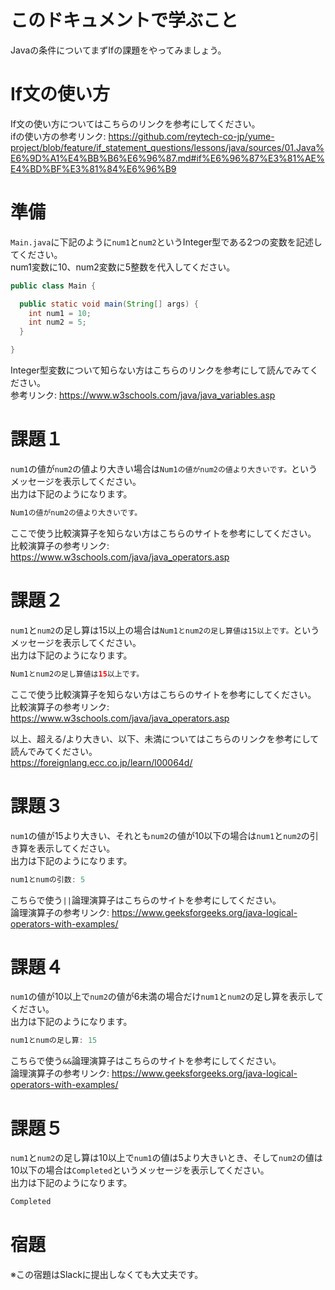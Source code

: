 # このドキュメントで学ぶこと

Javaの条件についてまずIfの課題をやってみましょう。

# If文の使い方

If文の使い方についてはこちらのリンクを参考にしてください。   
ifの使い方の参考リンク: https://github.com/reytech-co-jp/yume-project/blob/feature/if_statement_questions/lessons/java/sources/01.Java%E6%9D%A1%E4%BB%B6%E6%96%87.md#if%E6%96%87%E3%81%AE%E4%BD%BF%E3%81%84%E6%96%B9
 
# 準備

`Main.java`に下記のように`num1`と`num2`というInteger型である2つの変数を記述してください。   
num1変数に10、num2変数に5整数を代入してください。
```java
public class Main {

  public static void main(String[] args) {
    int num1 = 10;
    int num2 = 5;
  }

}
```

Integer型変数について知らない方はこちらのリンクを参考にして読んでみてください。   
参考リンク: https://www.w3schools.com/java/java_variables.asp

# 課題１

`num1`の値が`num2`の値より大きい場合は`Num1の値がnum2の値より大きいです。`というメッセージを表示してください。   
出力は下記のようになります。
```java
Num1の値がnum2の値より大きいです。
```

ここで使う比較演算子を知らない方はこちらのサイトを参考にしてください。   
比較演算子の参考リンク: https://www.w3schools.com/java/java_operators.asp   

# 課題２

`num1`と`num2`の足し算は15以上の場合は`Num1とnum2の足し算値は15以上です。`というメッセージを表示してください。   
出力は下記のようになります。
```java
Num1とnum2の足し算値は15以上です。
```

ここで使う比較演算子を知らない方はこちらのサイトを参考にしてください。   
比較演算子の参考リンク: https://www.w3schools.com/java/java_operators.asp   

以上、超える/より大きい、以下、未満についてはこちらのリンクを参考にして読んでみてください。   
https://foreignlang.ecc.co.jp/learn/l00064d/   

# 課題３

`num1`の値が15より大きい、それとも`num2`の値が10以下の場合は`num1`と`num2`の引き算を表示してください。     
出力は下記のようになります。
```java
num1とnumの引数: 5
```

こちらで使う`||`論理演算子はこちらのサイトを参考にしてください。   
論理演算子の参考リンク: https://www.geeksforgeeks.org/java-logical-operators-with-examples/

# 課題４

`num1`の値が10以上で`num2`の値が6未満の場合だけ`num1`と`num2`の足し算を表示してください。   
出力は下記のようになります。
```java
num1とnumの足し算: 15
```

こちらで使う`&&`論理演算子はこちらのサイトを参考にしてください。   
論理演算子の参考リンク: https://www.geeksforgeeks.org/java-logical-operators-with-examples/  

# 課題５

`num1`と`num2`の足し算は10以上で`num1`の値は5より大きいとき、そして`num2`の値は10以下の場合は`Completed`というメッセージを表示してください。   
出力は下記のようになります。
```java
Completed
```

# 宿題

※この宿題はSlackに提出しなくても大丈夫です。
